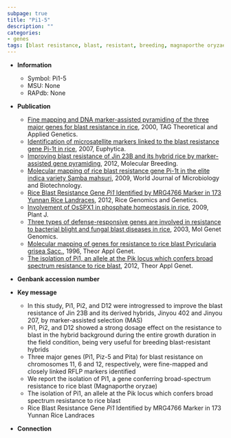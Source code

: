 ```yaml
---
subpage: true
title: "Pi1-5"
description: ""
categories:
- genes
tags: [blast resistance, blast, resistant, breeding, magnaporthe oryzae, growth]
---
```


* **Information**  
    + Symbol: Pi1-5  
    + MSU: None  
    + RAPdb: None  

* **Publication**  
    + [Fine mapping and DNA marker-assisted pyramiding of the three major genes for blast resistance in rice](http://www.ncbi.nlm.nih.gov/pubmed?term=Fine+mapping+and+DNA+marker-assisted+pyramiding+of+the+three+major+genes+for+blast+resistance+in+rice%5BTitle%5D), 2000, TAG Theoretical and Applied Genetics.
    + [Identification of microsatellite markers linked to the blast resistance gene Pi-1t in rice](http://www.ncbi.nlm.nih.gov/pubmed?term=Identification+of+microsatellite+markers+linked+to+the+blast+resistance+gene+Pi-1t+in+rice%5BTitle%5D), 2007, Euphytica.
    + [Improving blast resistance of Jin 23B and its hybrid rice by marker-assisted gene pyramiding](http://www.ncbi.nlm.nih.gov/pubmed?term=Improving+blast+resistance+of+Jin+23B+and+its+hybrid+rice+by+marker-assisted+gene+pyramiding%5BTitle%5D), 2012, Molecular Breeding.
    + [Molecular mapping of rice blast resistance gene Pi-1t in the elite indica variety Samba mahsuri](http://www.ncbi.nlm.nih.gov/pubmed?term=Molecular+mapping+of+rice+blast+resistance+gene+Pi-1t+in+the+elite+indica+variety+Samba+mahsuri%5BTitle%5D), 2009, World Journal of Microbiology and Biotechnology.
    + [Rice Blast Resistance Gene <i>Pi1</i> Identified by MRG4766 Marker in 173 Yunnan Rice Landraces](http://www.ncbi.nlm.nih.gov/pubmed?term=Rice+Blast+Resistance+Gene+<i>Pi1</i>+Identified+by+MRG4766+Marker+in+173+Yunnan+Rice+Landraces%5BTitle%5D), 2012, Rice Genomics and Genetics.
    + [Involvement of OsSPX1 in phosphate homeostasis in rice](http://www.ncbi.nlm.nih.gov/pubmed?term=Involvement+of+OsSPX1+in+phosphate+homeostasis+in+rice%5BTitle%5D), 2009, Plant J.
    + [Three types of defense-responsive genes are involved in resistance to bacterial blight and fungal blast diseases in rice](http://www.ncbi.nlm.nih.gov/pubmed?term=Three+types+of+defense-responsive+genes+are+involved+in+resistance+to+bacterial+blight+and+fungal+blast+diseases+in+rice%5BTitle%5D), 2003, Mol Genet Genomics.
    + [Molecular mapping of genes for resistance to rice blast Pyricularia grisea Sacc.](http://www.ncbi.nlm.nih.gov/pubmed?term=Molecular+mapping+of+genes+for+resistance+to+rice+blast+Pyricularia+grisea+Sacc.%5BTitle%5D), 1996, Theor Appl Genet.
    + [The isolation of Pi1, an allele at the Pik locus which confers broad spectrum resistance to rice blast](http://www.ncbi.nlm.nih.gov/pubmed?term=The+isolation+of+Pi1,+an+allele+at+the+Pik+locus+which+confers+broad+spectrum+resistance+to+rice+blast%5BTitle%5D), 2012, Theor Appl Genet.

* **Genbank accession number**  

* **Key message**  
    + In this study, Pi1, Pi2, and D12 were introgressed to improve the blast resistance of Jin 23B and its derived hybrids, Jinyou 402 and Jinyou 207, by marker-assisted selection (MAS)
    + Pi1, Pi2, and D12 showed a strong dosage effect on the resistance to blast in the hybrid background during the entire growth duration in the field condition, being very useful for breeding blast-resistant hybrids
    + Three major genes (Pi1, Piz-5 and Pita) for blast resistance on chromosomes 11, 6 and 12, respectively, were fine-mapped and closely linked RFLP markers identified
    + We report the isolation of Pi1, a gene conferring broad-spectrum resistance to rice blast (Magnaporthe oryzae)
    + The isolation of Pi1, an allele at the Pik locus which confers broad spectrum resistance to rice blast
    + Rice Blast Resistance Gene <i>Pi1</i> Identified by MRG4766 Marker in 173 Yunnan Rice Landraces

* **Connection**  




